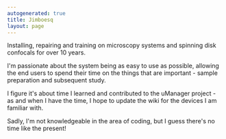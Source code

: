 ```yaml
---
autogenerated: true
title: Jimboesq
layout: page
---
```


Installing, repairing and training on microscopy systems and spinning
disk confocals for over 10 years.

I'm passionate about the system being as easy to use as possible,
allowing the end users to spend their time on the things that are
important - sample preparation and subsequent study.

I figure it's about time I learned and contributed to the uManager
project - as and when I have the time, I hope to update the wiki for the
devices I am familiar with.

Sadly, I'm not knowledgeable in the area of coding, but I guess there's
no time like the present!

